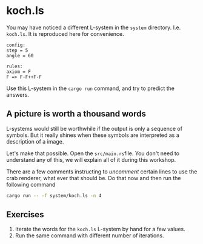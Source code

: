 # koch.ls
You may have noticed a different L-system in the `system` directory. I.e.
`koch.ls`. It is reproduced here for convenience.

```plain
config:
step = 5
angle = 60

rules:
axiom = F
F => F-F++F-F
```

Use this L-system in the `cargo run` command, and try to predict the answers.

## A picture is worth a thousand words
L-systems would still be worthwhile if the output is only a sequence of symbols.
But it really shines when these symbols are interpreted as a description of a
image.

Let's make that possible. Open the `src/main.rs`file. You don't need to
understand any of this, we will explain all of it during this workshop.

There are a few comments instructing to *uncomment* certain lines to use the
crab renderer, what ever that should be.
Do that now and then run the following command

```sh
cargo run -- -f system/koch.ls -n 4
```

## Exercises
1. Iterate the words for the `koch.ls` L-system by hand for a few values.
2. Run the same command with different number of iterations.
